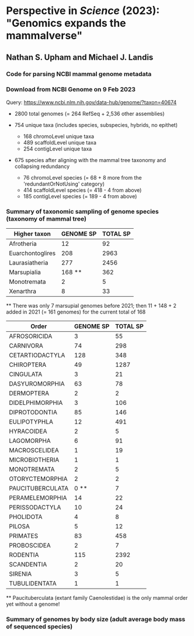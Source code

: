 # Perspective in _Science_ (2023): "Genomics expands the mammalverse"
## Nathan S. Upham and Michael J. Landis
### Code for parsing NCBI mammal genome metadata

### Download from NCBI Genome on 9 Feb 2023
Query: https://www.ncbi.nlm.nih.gov/data-hub/genome/?taxon=40674

* 2800 total genomes (= 264 RefSeq + 2,536 other assemblies)
* 754 unique taxa (includes species, subspecies, hybrids, no epithet)
	- 168 chromoLevel unique taxa
	- 489 scaffoldLevel unique taxa
	- 254 contigLevel unique taxa

* 675 species after aligning with the mammal tree taxonomy and collapsing redundancy
	- 76 chromoLevel species (= 68 + 8 more from the 'redundantOrNotUsing' category)
	- 414 scaffoldLevel species (= 418 - 4 from above)
	- 185 contigLevel species (= 189 - 4 from above)

### Summary of taxonomic sampling of genome species (taxonomy of mammal tree)

| Higher taxon     | GENOME SP | TOTAL SP |
| ---------------- | --------- | -------- |
| Afrotheria       | 12        | 92       |
| Euarchontoglires | 208       | 2963     |
| Laurasiatheria   | 277       | 2456     |
| Marsupialia      | 168 **      | 362      | 
| Monotremata      | 2         | 5        |
| Xenarthra        | 8         | 33       |

** There was only 7 marsupial genomes before 2021; then 11 + 148 + 2 added in 2021 (= 161 genomes) for the current total of 168

| Order            | GENOME SP | TOTAL SP |
| ---------------- | --------- | -------- |
| AFROSORICIDA     | 3         | 55       |
| CARNIVORA        | 74        | 298      |
| CETARTIODACTYLA  | 128       | 348      |
| CHIROPTERA       | 49        | 1287     |
| CINGULATA        | 3         | 21       |
| DASYUROMORPHIA   | 63        | 78       |
| DERMOPTERA       | 2         | 2        |
| DIDELPHIMORPHIA  | 3         | 106      |
| DIPROTODONTIA    | 85        | 146      |
| EULIPOTYPHLA     | 12        | 491      |
| HYRACOIDEA       | 2         | 5        |
| LAGOMORPHA       | 6         | 91       |
| MACROSCELIDEA    | 1         | 19       |
| MICROBIOTHERIA   | 1         | 1        |
| MONOTREMATA      | 2         | 5        |
| OTORYCTEMORPHIA  | 2         | 2        |
| PAUCITUBERCULATA | 0 **      | 7        |
| PERAMELEMORPHIA  | 14        | 22       |
| PERISSODACTYLA   | 10        | 24       |
| PHOLIDOTA        | 4         | 8        |
| PILOSA           | 5         | 12       |
| PRIMATES         | 83        | 458      |
| PROBOSCIDEA      | 2         | 7        |
| RODENTIA         | 115       | 2392     |
| SCANDENTIA       | 2         | 20       |
| SIRENIA          | 3         | 5        |
| TUBULIDENTATA    | 1         | 1        |

** Paucituberculata (extant family Caenolestidae) is the only mammal order yet without a genome!

### Summary of genomes by body size (adult average body mass of sequenced species)

